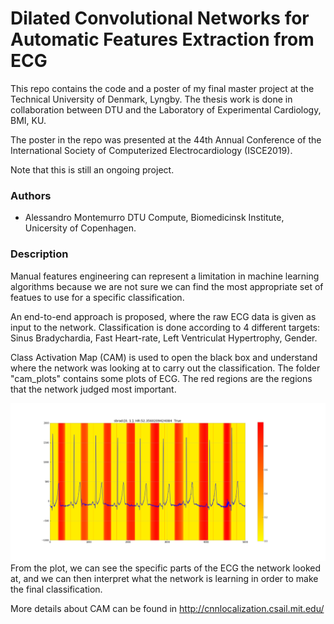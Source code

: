 # Dilated Convolutional Networks for Automatic Features Extraction from ECG

This repo contains the code and a poster of my final master project at the Technical University of Denmark, Lyngby. The thesis work is done in collaboration between DTU and the Laboratory of Experimental Cardiology, BMI, KU.

The poster in the repo was presented at the 44th Annual Conference of the International Society of Computerized Electrocardiology (ISCE2019).

Note that this is still an ongoing project. 


### Authors
- Alessandro Montemurro
  DTU Compute, Biomedicinsk Institute, Unicersity of Copenhagen.
 
 
### Description
Manual features engineering can represent a limitation in machine learning algorithms because we are not sure we can find the most appropriate
set of featues to use for a specific classification. 

An end-to-end approach is proposed, where the raw ECG data is given as input to the network.
Classification is done according to 4 different targets: Sinus Bradychardia, Fast Heart-rate, Left Ventriculat Hypertrophy, Gender.

Class Activation Map (CAM) is used to open the black box and understand where the network was looking at to carry out the classification.
The folder "cam_plots" contains some plots of ECG. The red regions are the regions that the network judged most important.

![cam](https://github.com/AllenMont/ecg-classification/blob/master/cam_plots/21.png)
From the plot, we can see the specific parts of the ECG the network looked at, and we can then interpret what the network is learning in order to make the final classification.

More details about CAM can be found in http://cnnlocalization.csail.mit.edu/
